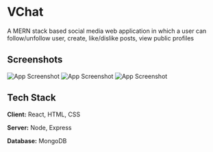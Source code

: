 # VChat

A MERN stack based social media web application in which a user can
follow/unfollow user, create, like/dislike posts, view public profiles


## Screenshots

![App Screenshot](https://github.com/Rishabh-Chandrode/VChat/blob/main/demo/Screenshot%202024-01-18%20123344.png?raw=true)
![App Screenshot](https://raw.githubusercontent.com/Rishabh-Chandrode/VChat/main/demo/Screenshot%202024-01-18%20123324.png)
![App Screenshot](https://github.com/Rishabh-Chandrode/VChat/blob/main/demo/Screenshot%202024-01-18%20123404.png?raw=true)



## Tech Stack

**Client:** React, HTML, CSS

**Server:** Node, Express

**Database:** MongoDB


